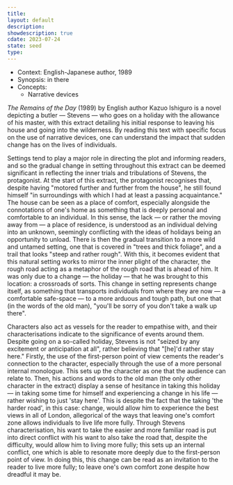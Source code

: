 ```yaml
---
title: 
layout: default
description: 
showdescription: true
cdate: 2023-07-24
state: seed
type: 
---
```


- Context: English-Japanese author, 1989
- Synopsis: in there
- Concepts:
    - Narrative devices

*The Remains of the Day* (1989) by English author Kazuo Ishiguro is a novel depicting a butler — Stevens — who goes on a holiday with the allowance of his master, with this extract detailing his initial response to leaving his house and going into the wilderness. By reading this text with specific focus on the use of narrative devices, one can understand the impact that sudden change has on the lives of individuals.

Settings tend to play a major role in directing the plot and informing readers, and so the gradual change in setting throughout this extract can be deemed significant in reflecting the inner trials and tribulations of Stevens, the protagonist. At the start of this extract, the protagonist recognises that, despite having "motored further and further from the house", he still found himself "in surroundings with which I had at least a passing acquaintance." The house can be seen as a place of comfort, especially alongside the connotations of one's home as something that is deeply personal and comfortable to an individual. In this sense, the lack — or rather the moving away from — a place of residence, is understood as an individual delving into an unknown, seemingly conflicting with the ideas of holidays being an opportunity to unload. There is then the gradual transition to a more wild and untamed setting, one that is covered in "trees and thick foliage", and a trail that looks "steep and rather rough". With this, it becomes evident that this natural setting works to mirror the inner plight of the character, the rough road acting as a metaphor of the rough road that is ahead of him. It was only due to a change — the holiday — that he was brought to this location: a crossroads of sorts. This change in setting represents change itself, as something that transports individuals from where they are now — a comfortable safe-space — to a more arduous and tough path, but one that (in the words of the old man), "you'll be sorry of you don't take a walk up there".

Characters also act as vessels for the reader to empathise with, and their characterisations indicate to the significance of events around them. Despite going on a so-called holiday, Stevens is not "seized by any excitement or anticipation at all", rather believing that "[he]'d rather stay here." Firstly, the use of the first-person point of view cements the reader's connection to the character, especially through the use of a more personal internal monologue. This sets up the character as one that the audience can relate to. Then, his actions and words to the old man (the only other character in the extract) display a sense of hesitance in taking this holiday — in taking some time for himself and experiencing a change in his life — rather wishing to just 'stay here'. This is despite the fact that the taking 'the harder road', in this case: change, would allow him to experience the best views in all of London, allegorical of the ways that leaving one's comfort zone allows individuals to live life more fully. Through Stevens characterisation, his want to take the easier and more familiar road is put into direct conflict with his want to also take the road that, despite the difficulty, would allow him to living more fully; this sets up an internal conflict, one which is able to resonate more deeply due to the first-person point of view. In doing this, this change can be read as an invitation to the reader to live more fully; to leave one's own comfort zone despite how dreadful it may be. 
